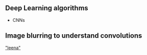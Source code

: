 ## Deep Learning algorithms

* CNNs 

## Image blurring to understand convolutions

["leena"](leena.png)
